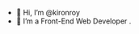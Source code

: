 - 👋 Hi, I’m @kironroy
- 👀 I’m a Front-End Web Developer
.

<!---
kironroy/kironroy is a ✨ special ✨ repository because its `README.md` (this file) appears on your GitHub profile.
You can click the Preview link to take a look at your changes.
--->
